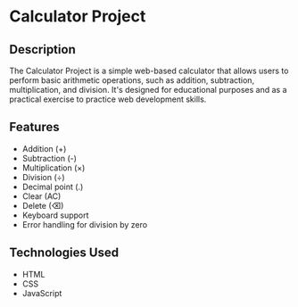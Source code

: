 # Calculator Project

## Description

The Calculator Project is a simple web-based calculator that allows users to perform basic arithmetic operations, such as addition, subtraction, multiplication, and division. It's designed for educational purposes and as a practical exercise to practice web development skills.

## Features

- Addition (+)
- Subtraction (-)
- Multiplication (×)
- Division (÷)
- Decimal point (.)
- Clear (AC)
- Delete (⌫)
- Keyboard support
- Error handling for division by zero

## Technologies Used

- HTML
- CSS
- JavaScript
